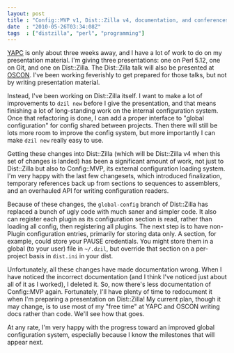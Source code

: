 ```yaml
---
layout: post
title : "Config::MVP v1, Dist::Zilla v4, documentation, and conferences"
date  : "2010-05-26T03:34:08Z"
tags  : ["distzilla", "perl", "programming"]
---
```

[YAPC](http://yapc2010.com/) is only about three weeks away, and I have a lot
of work to do on my presentation material.  I'm giving three presentations: one
on Perl 5.12, one on Git, and one on Dist::Zilla.  The Dist::Zilla talk will
also be presented at [OSCON](http://www.oscon.com/).  I've been working
feverishly to get prepared for those talks, but not by writing presentation
material.

Instead, I've been working on Dist::Zilla itself.  I want to make a lot of
improvements to `dzil new` before I give the presentation, and that means
finishing a lot of long-standing work on the internal configuration system.
Once that refactoring is done, I can add a proper interface to "global
configuration" for config shared between projects.  Then there will still be
lots more room to improve the config system, but more importantly I can make
`dzil new` really easy to use.

Getting these changes into Dist::Zilla (which will be Dist::Zilla v4 when this
set of changes is landed) has been a significant amount of work, not just to
Dist::Zilla but also to Config::MVP, its external configuration loading system.
I'm very happy with the last few changesets, which introduced finalization,
temporary references back up from sections to sequences to assemblers, and an
overhauled API for writing configuration readers.

Because of these changes, the `global-config` branch of Dist::Zilla has
replaced a bunch of ugly code with much saner and simpler code.  It also can
register each plugin as its configuration section is read, rather than loading
all config, then registering all plugins.  The next step is to have non-Plugin
configuration entries, primarily for storing data only.  A section, for
example, could store your PAUSE credentials.  You might store them in a global
(to your user) file in `~/.dzil`, but override that section on a per-project
basis in `dist.ini` in your dist.

Unfortunately, all these changes have made documentation wrong.  When I have
noticed the incorrect documentation (and I think I've noticed just about all of
it as I worked), I deleted it.  So, now there's less documentation of
Config::MVP again.  Fortunately, I'll have plenty of time to redocument it when
I'm preparing a presentation on Dist::Zilla!  My current plan, though it may
change, is to use most of my "free time" at YAPC and OSCON writing docs rather
than code.  We'll see how that goes.

At any rate, I'm very happy with the progress toward an improved global
configuration system, especially because I know the milestones that will appear
next.

